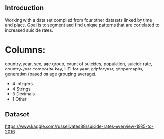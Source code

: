 ## Introduction
Working with a data set compiled from four other datasets linked by time and place. Goal is to segment and find unique patterns that are correlated to increased suicide rates. 

# Columns: 
country, year, sex, age group, count of suicides, population, suicide rate, country-year composite key, HDI for year, gdpforyear, gdppercapita, generation (based on age grouping average).
  - 4 integers
  - 4 Strings
  - 3 Decimals
  - 1 Other

## Dataset
https://www.kaggle.com/russellyates88/suicide-rates-overview-1985-to-2016
